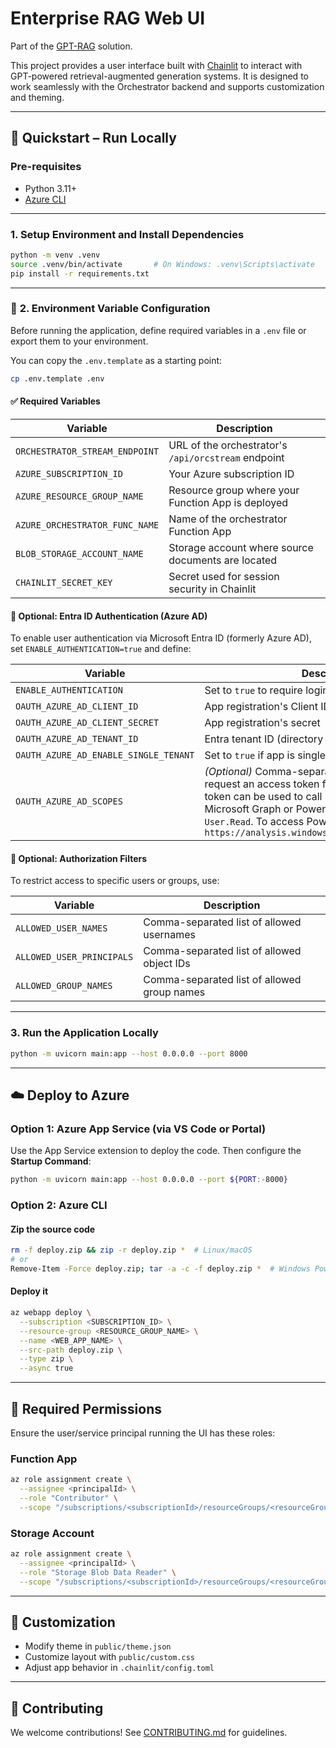 # Enterprise RAG Web UI

Part of the [GPT-RAG](https://github.com/Azure/gpt-rag) solution.

This project provides a user interface built with [Chainlit](https://www.chainlit.io/) to interact with GPT-powered retrieval-augmented generation systems. It is designed to work seamlessly with the Orchestrator backend and supports customization and theming.

---

## 🚀 Quickstart – Run Locally

### **Pre-requisites**

- Python 3.11+
- [Azure CLI](https://learn.microsoft.com/en-us/cli/azure/install-azure-cli)

---

### **1. Setup Environment and Install Dependencies**

```bash
python -m venv .venv
source .venv/bin/activate       # On Windows: .venv\Scripts\activate
pip install -r requirements.txt
```

---

### 🔧 **2. Environment Variable Configuration**

Before running the application, define required variables in a `.env` file or export them to your environment.

You can copy the `.env.template` as a starting point:

```bash
cp .env.template .env
```

#### ✅ **Required Variables**

| Variable | Description |
|---------|-------------|
| `ORCHESTRATOR_STREAM_ENDPOINT` | URL of the orchestrator's `/api/orcstream` endpoint |
| `AZURE_SUBSCRIPTION_ID` | Your Azure subscription ID |
| `AZURE_RESOURCE_GROUP_NAME` | Resource group where your Function App is deployed |
| `AZURE_ORCHESTRATOR_FUNC_NAME` | Name of the orchestrator Function App |
| `BLOB_STORAGE_ACCOUNT_NAME` | Storage account where source documents are located |
| `CHAINLIT_SECRET_KEY` | Secret used for session security in Chainlit |

#### 🔐 **Optional: Entra ID Authentication (Azure AD)**

To enable user authentication via Microsoft Entra ID (formerly Azure AD), set `ENABLE_AUTHENTICATION=true` and define:

| Variable | Description |
|---------|-------------|
| `ENABLE_AUTHENTICATION` | Set to `true` to require login (default: `false`) |
| `OAUTH_AZURE_AD_CLIENT_ID` | App registration's Client ID |
| `OAUTH_AZURE_AD_CLIENT_SECRET` | App registration's secret |
| `OAUTH_AZURE_AD_TENANT_ID` | Entra tenant ID (directory ID) |
| `OAUTH_AZURE_AD_ENABLE_SINGLE_TENANT` | Set to `true` if app is single-tenant |
| `OAUTH_AZURE_AD_SCOPES` | *(Optional)* Comma-separated scopes used to request an access token for API calls. The access token can be used to call protected APIs such as Microsoft Graph or Power BI REST API. Default is `User.Read`. To access Power BI, for example, add `https://analysis.windows.net/powerbi/api/.default` |


#### 🎯 **Optional: Authorization Filters**

To restrict access to specific users or groups, use:

| Variable | Description |
|----------|-------------|
| `ALLOWED_USER_NAMES` | Comma-separated list of allowed usernames |
| `ALLOWED_USER_PRINCIPALS` | Comma-separated list of allowed object IDs |
| `ALLOWED_GROUP_NAMES` | Comma-separated list of allowed group names |

---

### **3. Run the Application Locally**

```bash
python -m uvicorn main:app --host 0.0.0.0 --port 8000
```

---

## ☁️ Deploy to Azure

### **Option 1: Azure App Service (via VS Code or Portal)**

Use the App Service extension to deploy the code. Then configure the **Startup Command**:

```bash
python -m uvicorn main:app --host 0.0.0.0 --port ${PORT:-8000}
```

### **Option 2: Azure CLI**

#### Zip the source code

```bash
rm -f deploy.zip && zip -r deploy.zip *  # Linux/macOS
# or
Remove-Item -Force deploy.zip; tar -a -c -f deploy.zip *  # Windows PowerShell
```

#### Deploy it

```bash
az webapp deploy \
  --subscription <SUBSCRIPTION_ID> \
  --resource-group <RESOURCE_GROUP_NAME> \
  --name <WEB_APP_NAME> \
  --src-path deploy.zip \
  --type zip \
  --async true
```

---

## 🔐 Required Permissions

Ensure the user/service principal running the UI has these roles:

### Function App

```bash
az role assignment create \
  --assignee <principalId> \
  --role "Contributor" \
  --scope "/subscriptions/<subscriptionId>/resourceGroups/<resourceGroup>/providers/Microsoft.Web/sites/<functionAppName>"
```

### Storage Account

```bash
az role assignment create \
  --assignee <principalId> \
  --role "Storage Blob Data Reader" \
  --scope "/subscriptions/<subscriptionId>/resourceGroups/<resourceGroup>/providers/Microsoft.Storage/storageAccounts/<storageAccount>"
```

---

## 🎨 Customization

- Modify theme in `public/theme.json`
- Customize layout with `public/custom.css`
- Adjust app behavior in `.chainlit/config.toml`

---

## 🤝 Contributing

We welcome contributions! See [CONTRIBUTING.md](https://github.com/Azure/GPT-RAG/blob/main/CONTRIBUTING.md) for guidelines.

